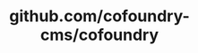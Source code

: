 ---
layout: post
title: github.com/cofoundry-cms/cofoundry
categories: link
tags: [انگلیسی, برنامه‌نویسی]
---